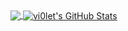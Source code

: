 <!--
Here are some ideas to get you started:

- 🔭 I’m currently working on ...
- 🌱 I’m currently learning ...
- 👯 I’m looking to collaborate on ...
- 🤔 I’m looking for help with ...
- 💬 Ask me about ...
- 📫 How to reach me: ...
- 😄 Pronouns: ...
- ⚡ Fun fact: ...
-->

<!--
![vi0let's github stats](https://github-readme-stats.vercel.app/api?username=lucky-xiaobai&show_icons=true&theme=radical)
-->


<a href="https://github.com/lucky-xiaobai/lucky-xiaobai">
  <img align="center" src="https://github-readme-stats.vercel.app/api/top-langs/?username=lucky-xiaobai&title_color=ffffff&text_color=c9cacc&icon_color=2bbc8a&bg_color=1d1f21&langs_count=3" />
</a>
<a href="https://github.com/lucky-xiaobai/lucky-xiaobai">
  <img align="center" src="https://github-readme-stats.vercel.app/api?username=lucky-xiaobai&show_icons=true&theme=radical&line_height=27" alt="vi0let's GitHub Stats" />
</a>


